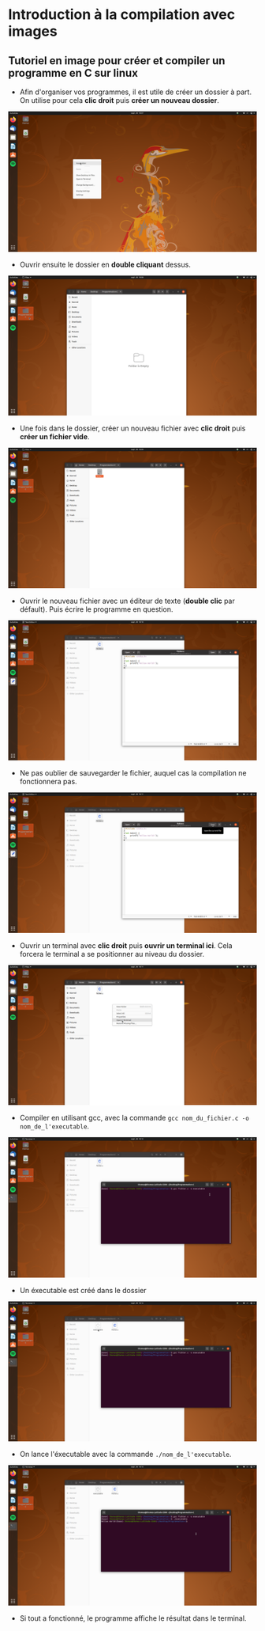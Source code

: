 # Introduction à la compilation avec images

## Tutoriel en image pour créer et compiler un programme en C sur linux

- Afin d'organiser vos programmes, il est utile de créer un dossier à part. On utilise pour cela **clic droit** puis **créer un nouveau dossier**.

![nouveau_dossier](ressources/images_compilations/nouveau_dossier.png)

- Ouvrir ensuite le dossier en **double cliquant** dessus.

![ouvrir_dossier](ressources/images_compilations/ouvrir_dossier.png)

- Une fois dans le dossier, créer un nouveau fichier avec **clic droit** puis **créer un fichier vide**.

![creer_fichier](ressources/images_compilations/creer_fichier.png)

- Ouvrir le nouveau fichier avec un éditeur de texte (**double clic** par défault). Puis écrire le programme en question.

![ecrire_programme](ressources/images_compilations/ecrire_programme.png)

- Ne pas oublier de sauvegarder le fichier, auquel cas la compilation ne fonctionnera pas.

![sauvegarder](ressources/images_compilations/sauvegarder.png)

- Ouvrir un terminal avec **clic droit** puis **ouvrir un terminal ici**. Cela forcera le terminal a se positionner au niveau du dossier.

![ouvrir_terminal](ressources/images_compilations/ouvrir_terminal.png)

- Compiler en utilisant gcc, avec la commande `gcc nom_du_fichier.c -o nom_de_l'executable`.

![compiler](ressources/images_compilations/compiler.png)

- Un éxecutable est créé dans le dossier

![executable](ressources/images_compilations/executable.png)

- On lance l'éxecutable avec la commande `./nom_de_l'executable`.

![executer](ressources/images_compilations/executer.png)

- Si tout a fonctionné, le programme affiche le résultat dans le terminal.
